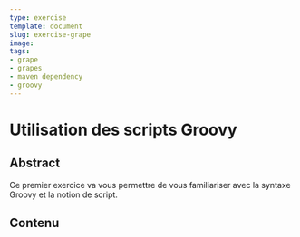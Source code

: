 ```yaml
---
type: exercise
template: document
slug: exercise-grape
image:
tags:
- grape
- grapes
- maven dependency
- groovy
---
```


Utilisation des scripts Groovy
====================================

## Abstract

Ce premier exercice va vous permettre de vous familiariser avec la syntaxe Groovy et la notion de script.

## Contenu

